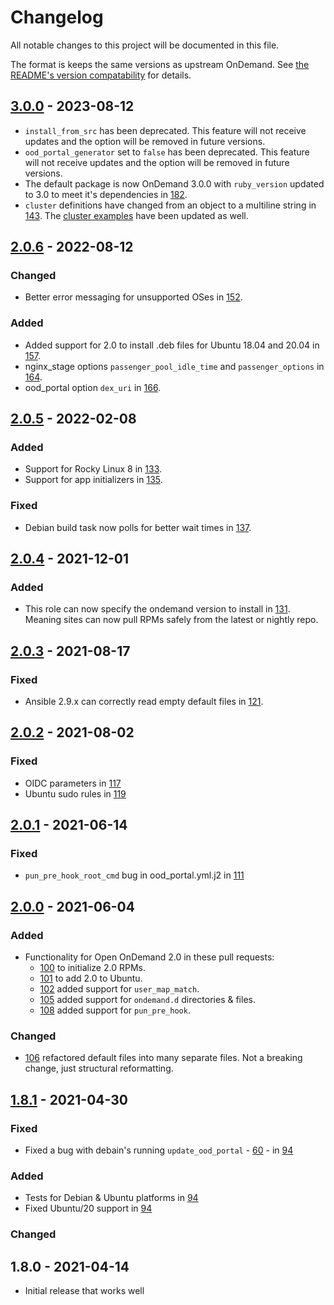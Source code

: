# Changelog

All notable changes to this project will be documented in this file.

The format is keeps the same versions as upstream OnDemand.  See
[the README's version compatability](README.md#version-compatibility) for details.


## [3.0.0] - 2023-08-12

- `install_from_src` has been deprecated. This feature will not receive updates and the option 
  will be removed in future versions.
- `ood_portal_generator` set to `false` has been deprecated. This feature will not receive updates and
  the option will be removed in future versions.
- The default package is now OnDemand 3.0.0 with `ruby_version` updated to 3.0 to meet it's dependencies
  in [182](https://github.com/OSC/ood-ansible/pull/182).
- `cluster` definitions have changed from an object to a multiline string in
  [143](https://github.com/OSC/ood-ansible/pull/143). The [cluster examples](README.md#clusters)
  have been updated as well.


## [2.0.6] - 2022-08-12

### Changed

- Better error messaging for unsupported OSes in [152](https://github.com/OSC/ood-ansible/pull/152).

### Added

- Added support for 2.0 to install .deb files for Ubuntu 18.04 and 20.04 in [157](https://github.com/OSC/ood-ansible/pull/157).
- nginx_stage options `passenger_pool_idle_time` and `passenger_options` in [164](https://github.com/OSC/ood-ansible/pull/164).
- ood_portal option `dex_uri` in [166](https://github.com/OSC/ood-ansible/pull/166).

## [2.0.5] - 2022-02-08

### Added

- Support for Rocky Linux 8 in [133](https://github.com/OSC/ood-ansible/pull/133).
- Support for app initializers in [135](https://github.com/OSC/ood-ansible/pull/135).

### Fixed

- Debian build task now polls for better wait times in [137](https://github.com/OSC/ood-ansible/pull/137).

## [2.0.4] - 2021-12-01

### Added

- This role can now specify the ondemand version to install in [131](https://github.com/OSC/ood-ansible/pull/131).  
  Meaning sites can now pull RPMs safely from the latest or nightly repo.

## [2.0.3] - 2021-08-17

### Fixed

- Ansible 2.9.x can correctly read empty default files in [121](https://github.com/OSC/ood-ansible/pull/121).

## [2.0.2] - 2021-08-02

### Fixed

- OIDC parameters in [117](https://github.com/OSC/ood-ansible/pull/117)
- Ubuntu sudo rules in [119](https://github.com/OSC/ood-ansible/pull/119)

## [2.0.1] - 2021-06-14

### Fixed

- `pun_pre_hook_root_cmd` bug in ood_portal.yml.j2 in [111](https://github.com/OSC/ood-ansible/pull/111)

## [2.0.0] - 2021-06-04

### Added

- Functionality for Open OnDemand 2.0 in these pull requests:
  - [100](https://github.com/OSC/ood-ansible/pull/100) to initialize 2.0 RPMs.
  - [101](https://github.com/OSC/ood-ansible/pull/101) to add 2.0 to Ubuntu.
  - [102](https://github.com/OSC/ood-ansible/pull/102) added support for `user_map_match`.
  - [105](https://github.com/OSC/ood-ansible/pull/105) added support for `ondemand.d` directories & files.
  - [108](https://github.com/OSC/ood-ansible/pull/108) added support for `pun_pre_hook`.

### Changed

- [106](https://github.com/OSC/ood-ansible/pull/106) refactored default files into many separate
  files.  Not a breaking change, just structural reformatting.

## [1.8.1] - 2021-04-30

### Fixed

- Fixed a bug with debain's running `update_ood_portal` - [60](https://github.com/OSC/ood-ansible/pull/60) -
  in [94](https://github.com/OSC/ood-ansible/pull/94)

### Added

- Tests for Debian & Ubuntu platforms in [94](https://github.com/OSC/ood-ansible/pull/94)
- Fixed Ubuntu/20 support in [94](https://github.com/OSC/ood-ansible/pull/94)

### Changed

## 1.8.0 - 2021-04-14

- Initial release that works well

[Unreleased]: https://github.com/OSC/ood-ansible/compare/v3.0.0...HEAD
[3.0.0]: https://github.com/OSC/ondemand/compare/v2.0.6...v3.0.0
[2.0.6]: https://github.com/OSC/ondemand/compare/v2.0.5...v2.0.6
[2.0.5]: https://github.com/OSC/ondemand/compare/v2.0.4...v2.0.5
[2.0.4]: https://github.com/OSC/ondemand/compare/v2.0.3...v2.0.4
[2.0.3]: https://github.com/OSC/ondemand/compare/v2.0.2...v2.0.3
[2.0.2]: https://github.com/OSC/ondemand/compare/v2.0.1...v2.0.2
[2.0.1]: https://github.com/OSC/ondemand/compare/v2.0.0...v2.0.1
[2.0.0]: https://github.com/OSC/ondemand/compare/v1.8.1...v2.0.0
[1.8.1]: https://github.com/OSC/ondemand/compare/v1.8.0...v1.8.1
